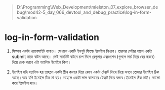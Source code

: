 > D:\Programming\Web_Development\mielston_07_explore_browser_debug\mod42-5_day_066_devtool_and_debug_practice\log-in-form-validation

# log-in-form-validation

1. সিম্পল একটা ওয়েবসাইট বানাও। সেখানে একটি ইনপুট ফিল্ডে ইমেইল লিখবে। তারপর সেটার পাশে একটা submit নামে বাটন আছে। সেই সাবমিট বাটনে চাপ দিলে রেগুলার এক্সপ্রেশন (গুগলে সার্চ দিয়ে বের করবে) দিয়ে চেক করবে এটা ভ্যালিড ইমেইল কিনা। 

2. ইমেইল যদি ভ্যালিড হয় তাহলে একটা গ্রীন কালার দিয়ে কোন একটা টেক্সট লিখে দিয়ে বলবে তোমার ইমেইল ঠিক আছে।আর যদি ইমেইল ঠিক না হয়। তাহলে একটা লাল কালারের টেক্সট দিয়ে বলবে।ইমেইল ঠিক নাই। ভালো করে ইমেইল দাও। 
